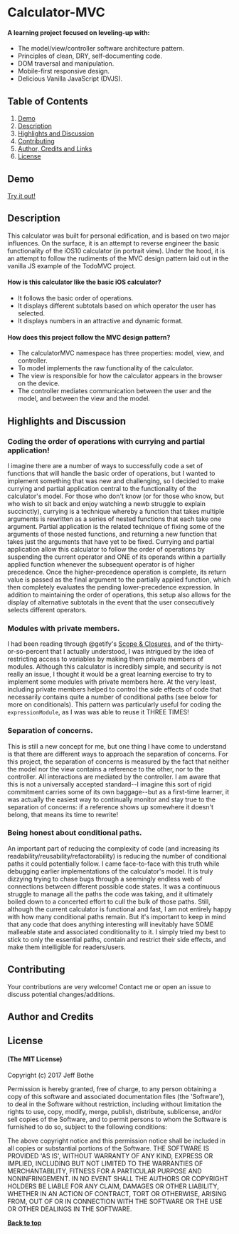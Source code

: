 # Calculator-MVC

#### A learning project focused on leveling-up with:
* The model/view/controller software architecture pattern.
* Principles of clean, DRY, self-documenting code.
* DOM traversal and manipulation.
* Mobile-first responsive design.
* Delicious Vanilla JavaScript (DVJS).

## Table of Contents

1. [Demo](#demo)
2. [Description](#description)
3. [Highlights and Discussion](#highlights)
4. [Contributing](#contributing)
5. [Author, Credits and Links](#author)
5. [License](#license)

<a name="demo"/>

## Demo

[Try it out!](https://jmbothe.github.io/calculator-MVC/)

<a name="description"/>

## Description

This calculator was built for personal edification, and is based on two major influences. On the surface, it is an attempt to reverse engineer the basic functionality of the iOS10 calculator (in portrait view). Under the hood, it is an attempt to follow the rudiments of the MVC design pattern laid out in the vanilla JS example of the TodoMVC project.

#### How is this calculator like the basic iOS calculator?
* It follows the basic order of operations.
* It displays different subtotals based on which operator the user has selected.
* It displays numbers in an attractive and dynamic format.

#### How does this project follow the MVC design pattern?
* The calculatorMVC namespace has three properties: model, view, and controller.
* To model implements the raw functionality of the calculator.
* The view is responsible for how the calculator appears in the browser on the device.
* The controller mediates communication between the user and the model, and between the view and the model.

<a name="highlights"/>

## Highlights and Discussion

### Coding the order of operations with currying and partial application!

I imagine there are a number of ways to successfully code a set of functions that will handle the basic order of operations, but I wanted to implement something that was new and challenging, so I decided to make currying and partial application central to the functionality of the calculator's model. For those who don't know (or for those who know, but who wish to sit back and enjoy watching a newb struggle to explain succinctly), currying is a technique whereby a function that takes multiple arguments is rewritten as a series of nested functions that each take one argument. Partial application is the related technique of fixing some of the arguments of those nested functions, and returning a new function that takes just the arguments that have yet to be fixed. Currying and partial application allow this calculator to follow the order of operations by suspending the current operator and ONE of its operands within a partially applied function whenever the subsequent operator is of higher precedence. Once the higher-precedence operation is complete, its return value is passed as the final argument to the partially applied function, which then completely evaluates the pending lower-precedence expression. In addition to maintaining the order of operations, this setup also allows for the display of alternative subtotals in the event that the user consecutively selects different operators.

### Modules with private members.

I had been reading through @getify's [Scope & Closures](https://github.com/getify/You-Dont-Know-JS/blob/master/scope%20&%20closures/README.md#you-dont-know-js-scope--closures), and of the thirty-or-so-percent that I actually understood, I was intrigued by the idea of restricting access to variables by making them private members of modules. Although this calculator is incredibly simple, and security is not really an issue, I thought it would be a great learning exercise to try to implement some modules with private members here. At the very least, including private members helped to control the side effects of code that necessarily contains quite a number of conditional paths (see below for more on conditionals). This pattern was particularly useful for coding the `expressionModule`, as I was was able to reuse it THREE TIMES!

### Separation of concerns.

This is still a new concept for me, but one thing I have come to understand is that there are different ways to approach the separation of concerns. For this project, the separation of concerns is measured by the fact that neither the model nor the view contains a reference to the other, nor to the controller. All interactions are mediated by the controller. I am aware that this is not a universally accepted standard--I imagine this sort of rigid commitment carries some of its own baggage--but as a first-time learner, it was actually the easiest way to continually monitor and stay true to the separation of concerns: if a reference shows up somewhere it doesn't belong, that means its time to rewrite!

### Being honest about conditional paths.

An important part of reducing the complexity of code (and increasing its readability/reusability/refactorability) is reducing the number of conditional paths it could potentially follow. I came face-to-face with this truth while debugging earlier implementations of the calculator's model. It is truly dizzying trying to chase bugs through a seemingly endless web of connections between different possible code states. It was a continuous struggle to manage all the paths the code was taking, and it ultimately boiled down to a concerted effort to cull the bulk of those paths. Still, although the current calculator is functional and fast, I am not entirely happy with how many conditional paths remain. But it's important to keep in mind that any code that does anything interesting will inevitably have SOME malleable state and associated conditionality to it. I simply tried my best to stick to only the essential paths, contain and restrict their side effects, and make them intelligible for readers/users.

<a name="contributing"/>

## Contributing

Your contributions are very welcome! Contact me or open an issue to discuss potential changes/additions.

<a name="author"/>

## Author and Credits

<a name="License"/>

## License

#### (The MIT License)

Copyright (c) 2017 Jeff Bothe

Permission is hereby granted, free of charge, to any person obtaining
a copy of this software and associated documentation files (the
'Software'), to deal in the Software without restriction, including
without limitation the rights to use, copy, modify, merge, publish,
distribute, sublicense, and/or sell copies of the Software, and to
permit persons to whom the Software is furnished to do so, subject to
the following conditions:

The above copyright notice and this permission notice shall be
included in all copies or substantial portions of the Software.
THE SOFTWARE IS PROVIDED 'AS IS', WITHOUT WARRANTY OF ANY KIND,
EXPRESS OR IMPLIED, INCLUDING BUT NOT LIMITED TO THE WARRANTIES OF
MERCHANTABILITY, FITNESS FOR A PARTICULAR PURPOSE AND NONINFRINGEMENT.
IN NO EVENT SHALL THE AUTHORS OR COPYRIGHT HOLDERS BE LIABLE FOR ANY
CLAIM, DAMAGES OR OTHER LIABILITY, WHETHER IN AN ACTION OF CONTRACT,
TORT OR OTHERWISE, ARISING FROM, OUT OF OR IN CONNECTION WITH THE
SOFTWARE OR THE USE OR OTHER DEALINGS IN THE SOFTWARE.

**[Back to top](#table-of-contents)**
